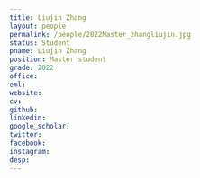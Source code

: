 ```yaml
---
title: Liujin Zhang
layout: people
permalink: /people/2022Master_zhangliujin.jpg
status: Student
pname: Liujin Zhang
position: Master student
grade: 2022
office: 
eml: 
website: 
cv: 
github: 
linkedin:
google_scholar: 
twitter: 
facebook: 
instagram:
desp: 
---
```

